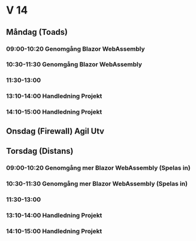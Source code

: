 # V 14
## Måndag (Toads)
### 09:00-10:20 Genomgång Blazor WebAssembly
### 10:30-11:30 Genomgång Blazor WebAssembly
### 11:30-13:00 
### 13:10-14:00 Handledning Projekt
### 14:10-15:00 Handledning Projekt

## Onsdag (Firewall) Agil Utv
  
## Torsdag (Distans)
### 09:00-10:20 Genomgång mer Blazor WebAssembly (Spelas in)
### 10:30-11:30 Genomgång mer Blazor WebAssembly (Spelas in)
### 11:30-13:00 
### 13:10-14:00 Handledning Projekt
### 14:10-15:00 Handledning Projekt
